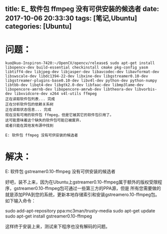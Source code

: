 title: E_ 软件包 ffmpeg 没有可供安装的候选者
date: 2017-10-06 20:33:30
tags: [笔记,Ubuntu]
categories: [Ubuntu] 
---
# 问题：
```
kuo@kuo-Inspiron-7420:~/OpenCV/opencv/release$ sudo apt-get install libopencv-dev build-essential checkinstall cmake pkg-config yasm libtiff4-dev libjpeg-dev libjasper-dev libavcodec-dev libavformat-dev libswscale-dev libdc1394-22-dev libxine-dev libgstreamer0.10-dev libgstreamer-plugins-base0.10-dev libv4l-dev python-dev python-numpy libtbb-dev libqt4-dev libgtk2.0-dev libfaac-dev libmp3lame-dev libopencore-amrnb-dev libopencore-amrwb-dev libtheora-dev libvorbis-dev libxvidcore-dev x264 v4l-utils ffmpeg
正在读取软件包列表... 完成
正在分析软件包的依赖关系树       
正在读取状态信息... 完成       
现在没有可用的软件包 ffmpeg，但是它被其它的软件包引用了。
这可能意味着这个缺失的软件包可能已被废弃，
或者只能在其他发布源中找到

E: 软件包 ffmpeg 没有可供安装的候选者
```
# 解决：

E: 软件包 gstreamer0.10-ffmpeg 没有可供安装的候选者

好吧，装不上来，因为在Ubuntu上gstreamer0.10-ffmpeg属于额外的版权受限程序，gstreamer0.10-ffmpeg包可通过一些第三方的PPA源，但是
所有您需要做的就是添加PPA到您的系统，更新本地存储索引和安装gstreamero.10-ffmpeg包。如下输入命令：

sudo add-apt-repository ppa:mc3man/trusty-media
sudo apt-get update
sudo apt-get install gstreamer0.10-ffmpeg

这样终于安装上来，测试来下程序也没有解码的问题。
